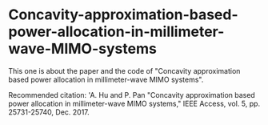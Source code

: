 # Concavity-approximation-based-power-allocation-in-millimeter-wave-MIMO-systems
This one is about the paper and the code of "Concavity approximation based power allocation in millimeter-wave MIMO systems".

Recommended citation: 'A. Hu and P. Pan  "Concavity approximation based power allocation in millimeter-wave MIMO systems," IEEE Access, vol. 5, pp. 25731-25740, Dec. 2017.
